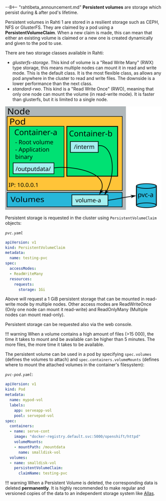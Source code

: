 --8<-- "rahtibeta_announcement.md"
**Persistent volumes** are storage which persist during & after pod's lifetime.

Persistent volumes in Rahti 1 are stored in a resilient storage such as CEPH, NFS or
GlusterFS. They are claimed by a pod using a **PersistentVolumeClaim**. When a
new claim is made, this can mean that either an existing volume is claimed or a
new one is created dynamically and given to the pod to use.

There are two storage classes available in Rahti:

 * *glusterfs-storage*. This kind of volume is a "Read Write Many" (RWX) type storage, this means multiple nodes can mount it in read and write mode. This is the default class. It is the most flexible class, as allows any pod anywhere in the cluster to read and write files. The downside is a lower performance than the next class.
 * *standard-rwo*. This kind is a "Read Write Once" (RWO), meaning that only one node can mount the volume (in read-write mode). It is faster than glusterfs, but it is limited to a single node.

![PersistentVolumeClaim](../../img/pods-and-storage-pvc.drawio.svg)

Persistent storage is requested in the cluster using `PersistentVolumeClaim` objects:

*`pvc.yaml`*

```yaml
apiVersion: v1
kind: PersistentVolumeClaim
metadata:
  name: testing-pvc
spec:
  accessModes:
  - ReadWriteMany
  resources:
    requests:
      storage: 1Gi
```

Above will request a 1 GiB persistent storage that can be mounted in read-write
mode by multiple nodes. Other access modes are ReadWriteOnce (Only one node can mount it read-write) and ReadOnlyMany (Multiple nodes can mount read-only).

Persistent storage can be requested also via the web console.

!!! warning
    When a volume contains a high amount of files (>15 000), the time it takes to mount and be available can be higher than 5 minutes. The more files, the more time it takes to be available.

The persistent volume can be used in a pod by specifying `spec.volumes`
(defines the volumes to attach) and `spec.containers.volumeMounts` (defines where
to mount the attached volumes in the container's filesystem):

*`pvc-pod.yaml`*:

```yaml
apiVersion: v1
kind: Pod
metadata:
  name: mypod-vol
  labels:
    app: serveapp-vol
    pool: servepod-vol
spec:
  containers:
  - name: serve-cont
    image: "docker-registry.default.svc:5000/openshift/httpd"
    volumeMounts:
    - mountPath: /mountdata
      name: smalldisk-vol
  volumes:
  - name: smalldisk-vol
    persistentVolumeClaim:
      claimName: testing-pvc
```

!!! warning
    When a Persistent Volume is deleted, the corresponding data is deleted **permanently**. It is highly recommended to make regular and versioned copies of the data to an independent storage system like [Allas](/data/Allas/using_allas/a_backup/).
